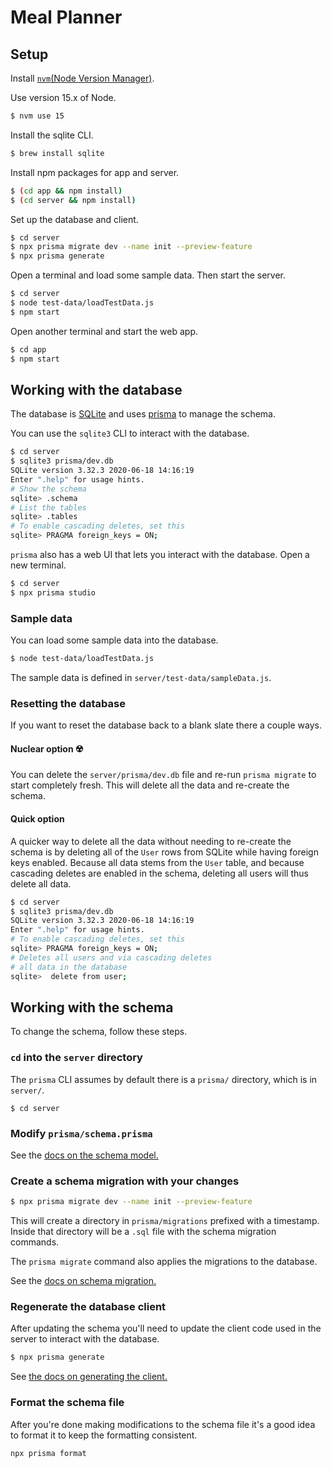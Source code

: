 # Meal Planner

## Setup

Install [`nvm`(Node Version Manager)](https://github.com/nvm-sh/nvm).

Use version 15.x of Node.

```bash
$ nvm use 15
```

Install the sqlite CLI.

```bash
$ brew install sqlite
```

Install npm packages for app and server.

```bash
$ (cd app && npm install)
$ (cd server && npm install)
```

Set up the database and client.

```bash
$ cd server
$ npx prisma migrate dev --name init --preview-feature
$ npx prisma generate
```

Open a terminal and load some sample data. Then start the server.

```bash
$ cd server
$ node test-data/loadTestData.js
$ npm start
```

Open another terminal and start the web app.

```bash
$ cd app
$ npm start
```

## Working with the database

The database is [SQLite](https://sqlite.org/index.html)
and uses [prisma](https://www.prisma.io/) to
manage the schema.

You can use the `sqlite3` CLI to interact with
the database.

```bash
$ cd server
$ sqlite3 prisma/dev.db
SQLite version 3.32.3 2020-06-18 14:16:19
Enter ".help" for usage hints.
# Show the schema
sqlite> .schema
# List the tables
sqlite> .tables
# To enable cascading deletes, set this
sqlite> PRAGMA foreign_keys = ON;
```

`prisma` also has a web UI that lets you interact
with the database. Open a new terminal.

```bash
$ cd server
$ npx prisma studio
```

### Sample data

You can load some sample data into
the database.

```bash
$ node test-data/loadTestData.js
```

The sample data is defined in `server/test-data/sampleData.js`.

### Resetting the database

If you want to reset the database back to a
blank slate there a couple ways.

#### Nuclear option ☢️

You can delete the `server/prisma/dev.db` file
and re-run `prisma migrate` to start completely fresh.
This will delete all the data and re-create the schema.

#### Quick option

A quicker way to delete all the data without
needing to re-create the schema is by deleting
all of the `User` rows from SQLite while having
foreign keys enabled. Because all data stems from
the `User` table, and because cascading deletes are
enabled in the schema, deleting all users will thus
delete all data.

```bash
$ cd server
$ sqlite3 prisma/dev.db
SQLite version 3.32.3 2020-06-18 14:16:19
Enter ".help" for usage hints.
# To enable cascading deletes, set this
sqlite> PRAGMA foreign_keys = ON;
# Deletes all users and via cascading deletes
# all data in the database
sqlite>  delete from user;
```

## Working with the schema

To change the schema, follow these steps.

### `cd` into the `server` directory

The `prisma` CLI assumes by default there is
a `prisma/` directory, which is in `server/`.

```
$ cd server
```

### Modify `prisma/schema.prisma`

See the [docs on the schema model.](https://www.prisma.io/docs/concepts/components/prisma-schema/data-model/)

### Create a schema migration with your changes

```bash
$ npx prisma migrate dev --name init --preview-feature
```

This will create a directory in `prisma/migrations` 
prefixed with a timestamp. Inside that directory will be
a `.sql` file with the schema migration commands.

The `prisma migrate` command also applies the migrations to the database.

See the [docs on schema migration.](https://www.prisma.io/docs/concepts/components/prisma-migrate)

### Regenerate the database client

After updating the schema you'll need to update
the client code used in the server to interact
with the database.

```bash
$ npx prisma generate
```

See [the docs on generating the client.](https://www.prisma.io/docs/concepts/components/prisma-client/working-with-prismaclient/generating-prisma-client)

### Format the schema file

After you're done making modifications to the schema file
it's a good idea to format it to keep the formatting consistent.

```bash
npx prisma format
```
